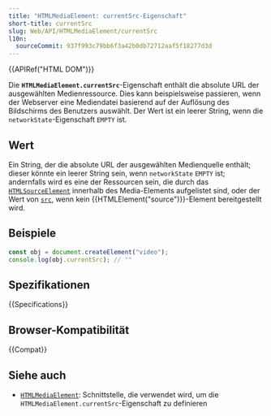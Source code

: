 ```yaml
---
title: "HTMLMediaElement: currentSrc-Eigenschaft"
short-title: currentSrc
slug: Web/API/HTMLMediaElement/currentSrc
l10n:
  sourceCommit: 937f993c79bb6f3a42b0db72712aaf5f18277d3d
---
```


{{APIRef("HTML DOM")}}

Die **`HTMLMediaElement.currentSrc`**-Eigenschaft enthält die
absolute URL der ausgewählten Medienressource. Dies kann beispielsweise passieren, wenn der Webserver eine Mediendatei basierend auf der Auflösung des Bildschirms des Benutzers auswählt. Der Wert
ist ein leerer String, wenn die `networkState`-Eigenschaft `EMPTY` ist.

## Wert

Ein String, der die absolute URL der ausgewählten Medienquelle enthält; dieser könnte ein leerer String sein, wenn `networkState` `EMPTY` ist; andernfalls wird es eine der Ressourcen sein, die durch das
[`HTMLSourceElement`](/de/docs/Web/API/HTMLSourceElement) innerhalb des Media-Elements aufgelistet sind, oder der Wert von [`src`](/de/docs/Web/API/HTMLMediaElement/src),
wenn kein {{HTMLElement("source")}}-Element bereitgestellt wird.

## Beispiele

```js
const obj = document.createElement("video");
console.log(obj.currentSrc); // ""
```

## Spezifikationen

{{Specifications}}

## Browser-Kompatibilität

{{Compat}}

## Siehe auch

- [`HTMLMediaElement`](/de/docs/Web/API/HTMLMediaElement): Schnittstelle, die verwendet wird, um die `HTMLMediaElement.currentSrc`-Eigenschaft zu definieren

